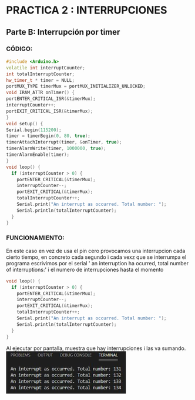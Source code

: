 # PRACTICA 2 : INTERRUPCIONES
## Parte B: Interrupción por timer

### CÓDIGO:

```cpp
#include <Arduino.h>
volatile int interruptCounter;
int totalInterruptCounter;
hw_timer_t * timer = NULL;
portMUX_TYPE timerMux = portMUX_INITIALIZER_UNLOCKED;
void IRAM_ATTR onTimer() {
portENTER_CRITICAL_ISR(&timerMux);
interruptCounter++;
portEXIT_CRITICAL_ISR(&timerMux);
}
void setup() {
Serial.begin(115200);
timer = timerBegin(0, 80, true);
timerAttachInterrupt(timer, &onTimer, true);
timerAlarmWrite(timer, 1000000, true);
timerAlarmEnable(timer);
}
void loop() {
  if (interruptCounter > 0) {
    portENTER_CRITICAL(&timerMux);
    interruptCounter--;
    portEXIT_CRITICAL(&timerMux);
    totalInterruptCounter++;
    Serial.print("An interrupt as occurred. Total number: ");
    Serial.println(totalInterruptCounter);
  }
}

```

### FUNCIONAMIENTO:
En este caso en vez de usa el pin cero provocamos una interrupcion cada cierto tiempo, en concreto cada segundo i cada vexz que se interrumpa el programa escrivimos por el serial ' an interruption ha ocurred, total number of interruptions:' i el numero de interrupciones hasta el momento 



```cpp
void loop() {
  if (interruptCounter > 0) {
    portENTER_CRITICAL(&timerMux);
    interruptCounter--;
    portEXIT_CRITICAL(&timerMux);
    totalInterruptCounter++;
    Serial.print("An interrupt as occurred. Total number: ");
    Serial.println(totalInterruptCounter);
  }
}
```
Al ejecutar por pantalla, muestra que hay interrupciones i las va sumando.
![alt text](captura.JPG)